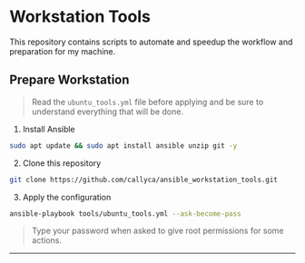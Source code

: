 # Workstation Tools

This repository contains scripts to automate and speedup the workflow and preparation for my machine.


## Prepare Workstation

> Read the `ubuntu_tools.yml` file before applying and be sure to understand everything that will be done.

1. Install Ansible
```bash
sudo apt update && sudo apt install ansible unzip git -y
```
2. Clone this repository
```bash
git clone https://github.com/callyca/ansible_workstation_tools.git
```

3. Apply the configuration
```bash
ansible-playbook tools/ubuntu_tools.yml --ask-become-pass
```
>Type your password when asked to give root permissions for some actions.
___